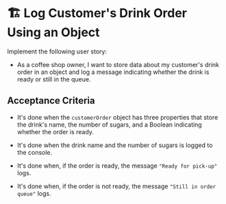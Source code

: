 # 🏗️ Log Customer's Drink Order Using an Object

Implement the following user story:

* As a coffee shop owner, I want to store data about my customer's drink order in an object and log a message indicating whether the drink is ready or still in the queue.

## Acceptance Criteria

* It's done when the `customerOrder` object has three properties that store the drink's name, the number of sugars, and a Boolean indicating whether the order is ready.

* It's done when the drink name and the number of sugars is logged to the console.

* It's done when, if the order is ready, the message `"Ready for pick-up"` logs.

* It's done when, if the order is not ready, the message `"Still in order queue"` logs.
